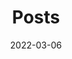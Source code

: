 ---
title: "Posts"
date: 2022-03-06
layout: "archives"
slug: "posts"
menu:
    main:
        weight: 2
        params: 
            icon: archives
---